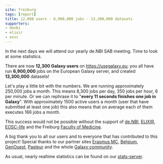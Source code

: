 ```yaml
---
site: freiburg
tags: [report]
title: 12,000 users - 6,900,000 jobs - 13,300,000 datasets
supporters:
- denbi
- elixir
- eosc
---
```


In the next days we will attend our yearly de.NBI SAB meeting. Time to look at some statistics.

There are now **12,300 Galaxy users** on https://usegalaxy.eu; you all have run **6,900,000** jobs
on the European Galaxy server, and created **13,300,000** datasets! 

Let's play a little bit with the numbers. We are running approximately 250,000 jobs a month.
This means 8,300 jobs per day, 350 jobs per hour, 6 per minute. Or we can rephrase it to
"**every 11 seconds finishes one job in Galaxy**". With approximately 1500 active users a month
(user that have submitted at least one job) this also means that on average each of them executes 166 jobs a month.

This success would not be possible without the support of [de.NBI](https://www.denbi.de/), [ELIXIR](http://elixir-europe.org/), [EOSC-life](https://www.eosc-portal.eu/eosc-life) and the Freiburg [Faculty of Medicine](http://www.med.uni-freiburg.de).

A big thank you to all our users and to everyone that has contributed to this project! Special thanks to our partner sites [Erasmus MC](https://galaxyproject.eu/erasmusmc/), [Belgium](https://galaxyproject.eu//belgium/), [GenOuest](https://www.genouest.org), [Pasteur](https://galaxyproject.eu/pasteur/) and the whole [Galaxy community](https://galaxyproject.org/community/).

As usual, nearly realtime statistics can be found on our 
[stats-server](https://stats.galaxyproject.eu/d/000000012/galaxy-user-statistics).
